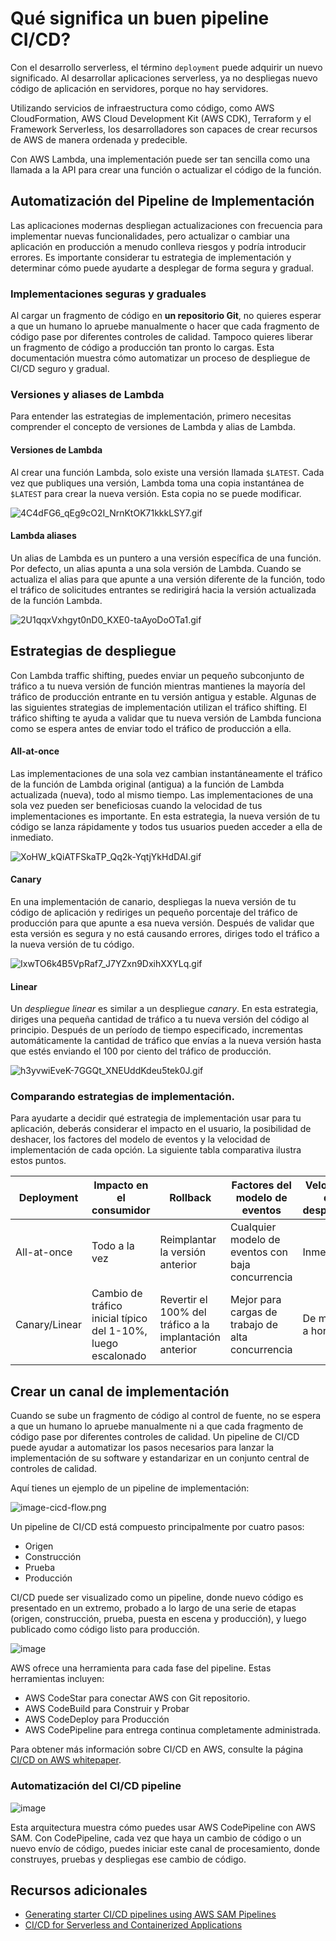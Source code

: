 # Qué significa un buen pipeline CI/CD?

Con el desarrollo serverless, el término `deployment` puede adquirir un nuevo significado. Al desarrollar aplicaciones 
serverless, ya no despliegas nuevo código de aplicación en servidores, porque no hay servidores.

Utilizando servicios de infraestructura como código, como AWS CloudFormation, AWS Cloud Development Kit (AWS CDK), 
Terraform y el Framework Serverless, los desarrolladores son capaces de crear recursos de AWS de manera ordenada y predecible.

Con AWS Lambda, una implementación puede ser tan sencilla como una llamada a la API para crear una función 
o actualizar el código de la función.

## Automatización del Pipeline de Implementación

Las aplicaciones modernas despliegan actualizaciones con frecuencia para implementar nuevas funcionalidades, 
pero actualizar o cambiar una aplicación en producción a menudo conlleva riesgos y podría introducir errores. 
Es importante considerar tu estrategia de implementación y determinar cómo puede ayudarte a desplegar 
de forma segura y gradual.

### Implementaciones seguras y graduales

Al cargar un fragmento de código en **un repositorio Git**, no quieres esperar a que un humano lo apruebe manualmente 
o hacer que cada fragmento de código pase por diferentes controles de calidad. Tampoco quieres liberar un fragmento 
de código a producción tan pronto lo cargas. Esta documentación muestra cómo automatizar un proceso de despliegue 
de CI/CD seguro y gradual.

### Versiones y aliases de Lambda
Para entender las estrategias de implementación, primero necesitas comprender el concepto de versiones de Lambda y alias de Lambda.

#### Versiones de Lambda

Al crear una función Lambda, solo existe una versión llamada `$LATEST`. Cada vez que publiques una versión, 
Lambda toma una copia instantánea de `$LATEST` para crear la nueva versión. Esta copia no se puede modificar.

![4C4dFG6_qEg9cO2I_NrnKtOK71kkkLSY7.gif](4C4dFG6_qEg9cO2I_NrnKtOK71kkkLSY7.gif)

#### Lambda aliases

Un alias de Lambda es un puntero a una versión específica de una función. Por defecto, un alias apunta a una 
sola versión de Lambda. Cuando se actualiza el alias para que apunte a una versión diferente de la función, 
todo el tráfico de solicitudes entrantes se redirigirá hacia la versión actualizada de la función Lambda.

![2U1qqxVxhgyt0nD0_KXE0-taAyoDoOTa1.gif](2U1qqxVxhgyt0nD0_KXE0-taAyoDoOTa1.gif)

## Estrategias de despliegue

Con Lambda traffic shifting, puedes enviar un pequeño subconjunto de tráfico a tu nueva versión de función mientras 
mantienes la mayoría del tráfico de producción entrante en tu versión antigua y estable. Algunas de las siguientes 
strategias de implementación utilizan el tráfico shifting. El tráfico shifting te ayuda a validar que tu nueva 
versión de Lambda funciona como se espera antes de enviar todo el tráfico de producción a ella.

#### All-at-once

Las implementaciones de una sola vez cambian instantáneamente el tráfico de la función de Lambda original (antigua) 
a la función de Lambda actualizada (nueva), todo al mismo tiempo. Las implementaciones de una sola vez pueden 
ser beneficiosas cuando la velocidad de tus implementaciones es importante. En esta estrategia, la nueva versión 
de tu código se lanza rápidamente y todos tus usuarios pueden acceder a ella de inmediato.

![XoHW_kQiATFSkaTP_Qq2k-YqtjYkHdDAI.gif](XoHW_kQiATFSkaTP_Qq2k-YqtjYkHdDAI.gif)

#### Canary

En una implementación de canario, despliegas la nueva versión de tu código de aplicación y rediriges un pequeño 
porcentaje del tráfico de producción para que apunte a esa nueva versión. Después de validar que esta versión 
es segura y no está causando errores, diriges todo el tráfico a la nueva versión de tu código.

![IxwTO6k4B5VpRaf7_J7YZxn9DxihXXYLq.gif](IxwTO6k4B5VpRaf7_J7YZxn9DxihXXYLq.gif)

#### Linear

Un *despliegue linear* es similar a un despliegue *canary*. En esta estrategia, diriges una pequeña cantidad 
de tráfico a tu nueva versión del código al principio. Después de un período de tiempo especificado, 
incrementas automáticamente la cantidad de tráfico que envías a la nueva versión hasta que estés enviando 
el 100 por ciento del tráfico de producción. 

![h3yvwiEveK-7GGQt_XNEUddKdeu5tek0J.gif](h3yvwiEveK-7GGQt_XNEUddKdeu5tek0J.gif)

### Comparando estrategias de implementación.

Para ayudarte a decidir qué estrategia de implementación usar para tu aplicación, deberás considerar el impacto en 
el usuario, la posibilidad de deshacer, los factores del modelo de eventos y la velocidad de implementación de cada opción. 
La siguiente tabla comparativa ilustra estos puntos.

| Deployment    | Impacto en el consumidor                                     | Rollback                                                | Factores del modelo de eventos                    | Velocidad de despliegue |
|---------------|--------------------------------------------------------------|---------------------------------------------------------|---------------------------------------------------|-------------------------|
| All-at-once   | Todo a la vez                                                | Reimplantar la versión anterior                         | Cualquier modelo de eventos con baja concurrencia | Inmediato               |
| Canary/Linear | Cambio de tráfico inicial típico del 1-10%, luego escalonado | Revertir el 100% del tráfico a la implantación anterior | Mejor para cargas de trabajo de alta concurrencia | De minutos a horas      |

## Crear un canal de implementación

Cuando se sube un fragmento de código al control de fuente, no se espera a que un humano lo apruebe manualmente ni
a que cada fragmento de código pase por diferentes controles de calidad. Un pipeline de CI/CD puede ayudar 
a automatizar los pasos necesarios para lanzar la implementación de su software y estandarizar en un conjunto 
central de controles de calidad. 

Aquí tienes un ejemplo de un pipeline de implementación:

![image-cicd-flow.png](image-cicd-flow.png)

Un pipeline de CI/CD está compuesto principalmente por cuatro pasos: 

* Origen
* Construcción
* Prueba
* Producción

CI/CD puede ser visualizado como un pipeline, donde nuevo código es presentado en un extremo, probado 
a lo largo de una serie de etapas (origen, construcción, prueba, puesta en escena y producción), 
y luego publicado como código listo para producción.

![image](https://explore.skillbuilder.aws/files/a/w/aws_prod1_docebosaas_com/1728054000/OkLFRSay1U8Sv7H0Idus2Q/tincan/675621_1654804371_p1g5509l8kdo9ri4lrh1vhpr5f4_zip/assets/DZ1UoaCWMfRMXFVp_ky8CN063ZfgTWXbv.jpg)

AWS ofrece una herramienta para cada fase del pipeline. Estas herramientas incluyen:

* AWS CodeStar para conectar AWS con Git repositorio.
* AWS CodeBuild para Construir y Probar
* AWS CodeDeploy para Producción
* AWS CodePipeline para entrega continua completamente administrada.

Para obtener más información sobre CI/CD en AWS, consulte la página [CI/CD on AWS whitepaper](https://docs.aws.amazon.com/whitepapers/latest/cicd_for_5g_networks_on_aws/cicd-on-aws.html).


### Automatización del CI/CD pipeline

![image](https://explore.skillbuilder.aws/files/a/w/aws_prod1_docebosaas_com/1728054000/OkLFRSay1U8Sv7H0Idus2Q/tincan/675621_1654804371_p1g5509l8kdo9ri4lrh1vhpr5f4_zip/assets/MGQJYdFXiGyUhga2_1WZyHTw-qYqrfmAF.jpg)

Esta arquitectura muestra cómo puedes usar AWS CodePipeline con AWS SAM. Con CodePipeline, cada vez que haya 
un cambio de código o un nuevo envío de código, puedes iniciar este canal de procesamiento, donde construyes, 
pruebas y despliegas ese cambio de código.

## Recursos adicionales

* [Generating starter CI/CD pipelines using AWS SAM Pipelines](https://docs.aws.amazon.com/serverless-application-model/latest/developerguide/serverless-generating-example-ci-cd.html)
* [CI/CD for Serverless and Containerized Applications](https://www.youtube.com/watch?v=01ewawuL-IY&t=419s)
